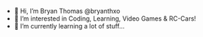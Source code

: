 - 👋 Hi, I’m Bryan Thomas @bryanthxo
- 👀 I’m interested in Coding, Learning, Video Games & RC-Cars!
- 🌱 I’m currently learning a lot of stuff...
